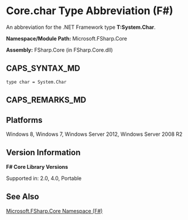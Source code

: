 # Core.char Type Abbreviation (F#)

An abbreviation for the .NET Framework type **T:System.Char**.

**Namespace/Module Path:** Microsoft.FSharp.Core

**Assembly:** FSharp.Core (in FSharp.Core.dll)


## CAPS_SYNTAX_MD

```
type char = System.Char
```

## CAPS_REMARKS_MD

## Platforms
Windows 8, Windows 7, Windows Server 2012, Windows Server 2008 R2


## Version Information
**F# Core Library Versions**

Supported in: 2.0, 4.0, Portable




## See Also
[Microsoft.FSharp.Core Namespace &#40;F&#35;&#41;](Microsoft.FSharp.Core+Namespace+%28F%23%29.md)

